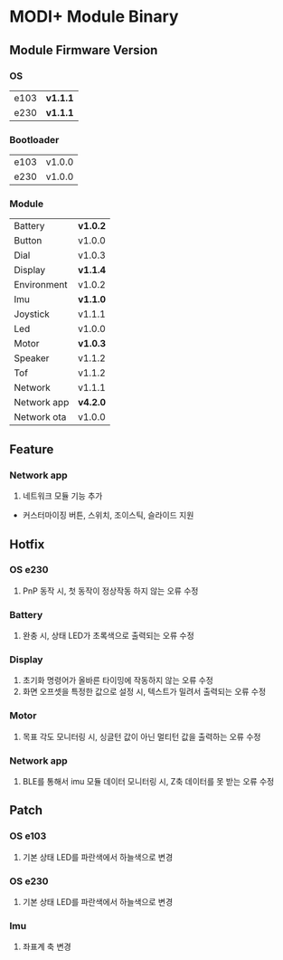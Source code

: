 # MODI+ Module Binary

## Module Firmware Version

### OS
| | |
|:---|:---|
| e103 | **v1.1.1** |
| e230 | **v1.1.1** |

### Bootloader
| | |
|:---|:---|
| e103 | v1.0.0 |
| e230 | v1.0.0 |

### Module
| | |
|:---|:---|
| Battery | **v1.0.2** |
| Button | v1.0.0 |
| Dial | v1.0.3 |
| Display | **v1.1.4** |
| Environment | v1.0.2 |
| Imu | **v1.1.0** |
| Joystick | v1.1.1 |
| Led | v1.0.0 |
| Motor | **v1.0.3** |
| Speaker | v1.1.2 |
| Tof | v1.1.2 |
| Network | v1.1.1 |
| Network app | **v4.2.0** |
| Network ota | v1.0.0 |

## Feature

### Network app
1. 네트워크 모듈 기능 추가
* 커스터마이징 버튼, 스위치, 조이스틱, 슬라이드 지원

## Hotfix

### OS e230
1. PnP 동작 시, 첫 동작이 정상작동 하지 않는 오류 수정

### Battery
1. 완충 시, 상태 LED가 초록색으로 출력되는 오류 수정

### Display
1. 초기화 명령어가 올바른 타이밍에 작동하지 않는 오류 수정
2. 화면 오프셋을 특정한 값으로 설정 시, 텍스트가 밀려서 출력되는 오류 수정

### Motor
1. 목표 각도 모니터링 시, 싱글턴 값이 아닌 멀티턴 값을 출력하는 오류 수정

### Network app
1. BLE를 통해서 imu 모듈 데이터 모니터링 시, Z축 데이터를 못 받는 오류 수정

## Patch

### OS e103
1. 기본 상태 LED를 파란색에서 하늘색으로 변경

### OS e230
1. 기본 상태 LED를 파란색에서 하늘색으로 변경

### Imu
1. 좌표계 축 변경